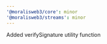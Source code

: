 ```yaml
---
'@moralisweb3/core': minor
'@moralisweb3/streams': minor
---
```


Added verifySignature utility function
